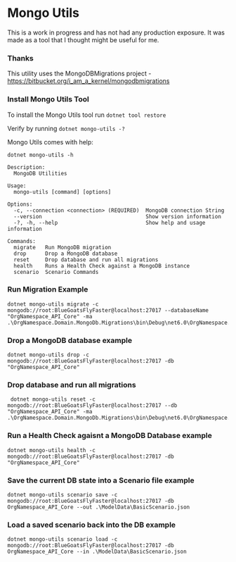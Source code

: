 # Mongo Utils

This is a work in progress and has not had any production exposure.  It was made as a tool that I thought might be useful for me.

### Thanks

This utility uses the MongoDBMigrations project - https://bitbucket.org/i_am_a_kernel/mongodbmigrations

### Install Mongo Utils Tool

To install the Mongo Utils tool run `dotnet tool restore`

Verify by running `dotnet mongo-utils -?`

Mongo Utils comes with help:

```console
dotnet mongo-utils -h
```

```console
Description:
  MongoDB Utilities

Usage:
  mongo-utils [command] [options]

Options:
  -c, --connection <connection> (REQUIRED)  MongoDB connection String
  --version                                 Show version information
  -?, -h, --help                            Show help and usage information

Commands:
  migrate   Run MongoDB migration
  drop      Drop a MongoDB database
  reset     Drop database and run all migrations
  health    Runs a Health Check against a MongoDB instance
  scenario  Scenario Commands
```

### Run Migration Example

```console
dotnet mongo-utils migrate -c mongodb://root:BlueGoatsFlyFaster@localhost:27017 --databaseName "OrgNamespace_API_Core" -ma  .\OrgNamespace.Domain.MongoDb.Migrations\bin\Debug\net6.0\OrgNamespace.Domain.MongoDb.Migrations.dll
```

### Drop a MongoDB database example

```console
dotnet mongo-utils drop -c mongodb://root:BlueGoatsFlyFaster@localhost:27017 -db "OrgNamespace_API_Core"
```

### Drop database and run all migrations

```console
 dotnet mongo-utils reset -c mongodb://root:BlueGoatsFlyFaster@localhost:27017 --db "OrgNamespace_API_Core" -ma  .\OrgNamespace.Domain.MongoDb.Migrations\bin\Debug\net6.0\OrgNamespace.Domain.MongoDb.Migrations.dll
```

### Run a Health Check agaisnt a MongoDB Database example

```console
dotnet mongo-utils health -c mongodb://root:BlueGoatsFlyFaster@localhost:27017 -db "OrgNamespace_API_Core"
```

### Save the current DB state into a Scenario file example

```console
dotnet mongo-utils scenario save -c mongodb://root:BlueGoatsFlyFaster@localhost:27017 -db OrgNamespace_API_Core --out .\ModelData\BasicScenario.json
```

### Load a saved scenario back into the DB example

```console
dotnet mongo-utils scenario load -c mongodb://root:BlueGoatsFlyFaster@localhost:27017 -db OrgNamespace_API_Core --in .\ModelData\BasicScenario.json
```

